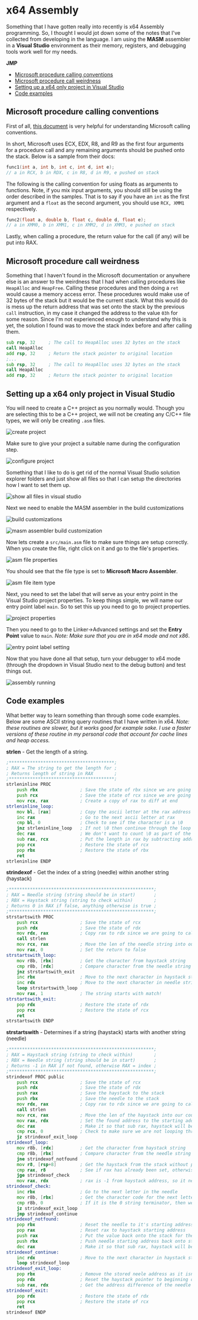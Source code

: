# x64 Assembly
Something that I have gotten really into recently is x64 Assembly programming. So, I thought I would jot down some of the notes that I've collected from developing in the language. I am using the **MASM** assembler in a **Visual Studio** environment as their memory, registers, and debugging tools work well for my needs.

**JMP**
- [Microsoft procedure calling conventions](#microsoft-procedure-calling-conventions)
- [Microsoft procedure call weirdness](#microsoft-procedure-call-weirdness)
- [Setting up a x64 only project in Visual Studio](#setting-up-a-x64-only-project-in-visual-studio)
- [Code examples](#code-examples)

## Microsoft procedure calling conventions
First of all, [this document](https://docs.microsoft.com/en-us/cpp/build/x64-calling-convention?view=vs-2019) is very helpful for understanding Microsoft calling conventions.

In short, Microsoft uses ECX, EDX, R8, and R9 as the first four arguments for a procedure call and any remaining arguments should be pushed onto the stack. Below is a sample from their docs:
```c++
func1(int a, int b, int c, int d, int e);
// a in RCX, b in RDX, c in R8, d in R9, e pushed on stack
```
The following is the calling convention for using floats as arguments to functions. Note, if you mix input arguments, you should still be using the order described in the samples. That is to say if you have an `int` as the first argument and a `float` as the second argument, you should use `RCX, XMM1` respectively.
```c++
func2(float a, double b, float c, double d, float e);
// a in XMM0, b in XMM1, c in XMM2, d in XMM3, e pushed on stack
```
Lastly, when calling a procedure, the return value for the call (if any) will be put into RAX.

## Microsoft procedure call weirdness
Something that I haven't found in the Microsoft documentation or anywhere else is an answer to the weirdness that I had when calling procedures like `HeapAlloc` and `HeapFree`. Calling these procedures and then doing a `ret` would cause a memory access error. These procedures would make use of 32 bytes of the stack but it would be the current stack. What this would do is mess up the return address that was set onto the stack by the previous `call` instruction, in my case it changed the address to the value `03h` for some reason. Since I'm not experienced enough to understand why this is yet, the solution I found was to move the stack index before and after calling them.
```asm
sub rsp, 32		; The call to HeapAlloc uses 32 bytes on the stack
call HeapAlloc
add rsp, 32		; Return the stack pointer to original location
;...
sub rsp, 32		; The call to HeapAlloc uses 32 bytes on the stack
call HeapAlloc
add rsp, 32		; Return the stack pointer to original location
```

## Setting up a x64 only project in Visual Studio
You will need to create a C++ project as you normally would. Though you are selecting this to be a C++ project, we will not be creating any C/C++ file types, we will only be creating `.asm` files.

![create project](https://i.imgur.com/bSTEXxK.png)

Make sure to give your project a suitable name during the configuration step.

![configure project](https://i.imgur.com/uANUd1m.png)

Something that I like to do is get rid of the normal Visual Studio solution explorer folders and just show all files so that I can setup the directories how I want to set them up.

![show all files in visual studio](https://i.imgur.com/xEovGhd.png)

Next we need to enable the MASM assembler in the build customizations

![build customizations](https://i.imgur.com/PmhGv79.png)

![masm assembler build customization](https://i.imgur.com/pHpopaB.png)

Now lets create a `src/main.asm` file to make sure things are setup correctly. When you create the file, right click on it and go to the file's properties.

![asm file properties](https://i.imgur.com/KaZtEgj.png)

You should see that the file type is set to **Microsoft Macro Assembler**.

![asm file item type](https://i.imgur.com/QhMLYlf.png)

Next, you need to set the label that will serve as your entry point in the Visual Studio project properties. To keep things simple, we will name our entry point label `main`. So to set this up you need to go to project properties.

![project properties](https://i.imgur.com/zVPiaed.png)

Then you need to go to the Linker->Advanced settings and set the **Entry Point** value to `main`. *Note: Make sure that you are in x64 mode and not x86*.

![entry point label setting](https://i.imgur.com/0ZYcoG4.png)

Now that you have done all that setup, turn your debugger to x64 mode (through the dropdown in Visual Studio next to the debug button) and test things out.

![assembly running](https://i.imgur.com/cak8imM.png)

## Code examples
What better way to learn something than through some code examples. Below are some ASCII string query routines that I have written in x64. *Note: these routines are slower, but it works good for example sake. I use a faster versions of these routine in my personal code that account for cache lines and heap access.*

**strlen** - Get the length of a string. 
```asm
;****************************************;
; RAX = The string to get the length for ;
; Returns length of string in RAX        ;
;****************************************;
strleninline PROC
	push rbx				; Save the state of rbx since we are going to use bl
	push rcx				; Save the state of rcx since we are going to use bl
	mov rcx, rax			; Create a copy of rax to diff at end
strleninline_loop:
	mov bl, [rax]			; Copy the ascii letter at the rax address into bl
	inc rax					; Go to the next ascii letter at rax
	cmp bl, 0				; Check to see if the character is a \0
	jnz strleninline_loop	; If not \0 then continue through the loop
	dec rax					; We don't want to count \0 as part of the length
	sub rax, rcx			; Put the length in rax by subtracting address locations
	pop rcx					; Restore the state of rcx
	pop rbx					; Restore the state of rbx
	ret
strleninline ENDP
```

**strindexof** - Get the index of a string (needle) within another string (haystack)
```asm
;*******************************************************;
; RAX = Needle string (string should be in start)       ;
; RBX = Haystack string (string to check within)        ;
; Returns 0 in RAX if false, anything otherwise is true ;
;*******************************************************;
strstartswith PROC
	push rcx				; Save the state of rcx
	push rdx				; Save the state of rdx
	mov rdx, rax			; Copy rax to rdx since we are going to call strlen routine
	call strlen
	mov rcx, rax			; Move the len of the needle string into our counter register
	mov rax, 0				; Set the return to false
strstartswith_loop:
	mov r8b, [rbx]			; Get the character from haystack string
	cmp r8b, [rdx]			; Compare character from the needle string
	jnz strstartswith_exit
	inc rbx					; Move to the next character in haystack string
	inc rdx					; Move to the next character in needle string
	loop strstartswith_loop
	mov rax, 1				; The string starts with match!
strstartswith_exit:
	pop rdx					; Restore the state of rdx
	pop rcx					; Restore the state of rcx
	ret
strstartswith ENDP
```

**strstartswith** - Determines if a string (haystack) starts with another string (needle)
```asm
;*******************************************************;
; RAX = Haystack string (string to check within)        ;
; RBX = Needle string (string should be in start)       ;
; Returns -1 in RAX if not found, otherwise RAX = index ;
;*******************************************************;
strindexof PROC public
	push rcx				; Save the state of rcx
	push rdx				; Save the state of rdx
	push rax				; Save the haystack to the stack
	push rbx				; Save the needle to the stack
	mov rdx, rax			; Copy rax to rdx since we are going to call strlen routine
	call strlen
	mov rcx, rax			; Move the len of the haystack into our counter register
	mov rax, rdx			; Set the found address to the starting address
	dec rax					; Make it so that sub rax, haystack will be -1
	cmp rcx, 0				; Check to make sure we are not looping through a 0 string
	jz strindexof_exit_loop
strindexof_loop:
	mov r8b, [rdx]			; Get the character from haystack string
	cmp r8b, [rbx]			; Compare character from the needle string
	jne strindexof_notfound
	mov r8, [rsp+8]			; Get the haystack from the stack without popping
	cmp rax, r8				; See if rax has already been set, otherwise set it
	jge strindexof_check
	mov rax, rdx			; rax is -1 from haystack address, so it needs to be set
strindexof_check:
	inc rbx					; Go to the next letter in the needle
	mov r8b, [rbx]			; Get the character code for the next letter in needle
	cmp r8b, 0				; If it is the 0 string terminator, then we need to end
	jz strindexof_exit_loop
	jmp strindexof_continue
strindexof_notfound:
	pop rbx					; Reset the needle to it's starting address
	pop rax					; Reset rax to haystack starting address
	push rax				; Put the value back onto the stack for the haystack
	push rbx				; Push needle starting address back onto stack
	dec rax					; Make it so that sub rax, haystack will be -1
strindexof_continue:
	inc rdx					; Move to the next character in haystack string
	loop strindexof_loop
strindexof_exit_loop:
	pop rbx					; Remove the stored neele address as it isn't needed
	pop rdx					; Reset the haystack pointer to beginning of string
	sub rax, rdx			; Get the address difference of the needle and haystack
strindexof_exit:
	pop rdx					; Restore the state of rdx
	pop rcx					; Restore the state of rcx
	ret
strindexof ENDP
```
